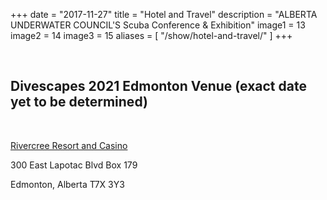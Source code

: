 +++
date        = "2017-11-27"
title       = "Hotel and Travel"
description = "ALBERTA UNDERWATER COUNCIL'S Scuba Conference & Exhibition"
image1 = 13
image2 = 14
image3 = 15
aliases = [
  "/show/hotel-and-travel/"
]
+++

<p>&nbsp;</p>
<h2>Divescapes 2021 Edmonton Venue (exact date yet to be determined)</h2>
<p>&nbsp;</p>


[Rivercree Resort and Casino](https://www.rivercreeresort.com/)

300 East Lapotac Blvd Box 179

Edmonton, Alberta T7X 3Y3
